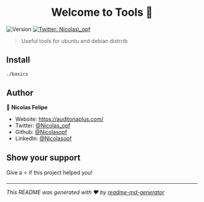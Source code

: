<h1 align="center">Welcome to Tools 👋</h1>
<p>
  <img alt="Version" src="https://img.shields.io/badge/version-0.6-blue.svg?cacheSeconds=2592000" />
  <a href="https://twitter.com/Nicolas\_opf" target="_blank">
    <img alt="Twitter: Nicolas\_opf" src="https://img.shields.io/twitter/follow/Nicolas\_opf.svg?style=social" />
  </a>
</p>

> Useful tools for ubuntu and debian distrrib

## Install

```sh
./basics
```

## Author

👤 **Nicolas Felipe**

* Website: https://auditoriaplus.com/
* Twitter: [@Nicolas\_opf](https://twitter.com/Nicolas\_opf)
* Github: [@Nicolasopf](https://github.com/Nicolasopf)
* LinkedIn: [@Nicolasopf](https://linkedin.com/in/Nicolasopf)

## Show your support

Give a ⭐️ if this project helped you!

***
_This README was generated with ❤️ by [readme-md-generator](https://github.com/kefranabg/readme-md-generator)_